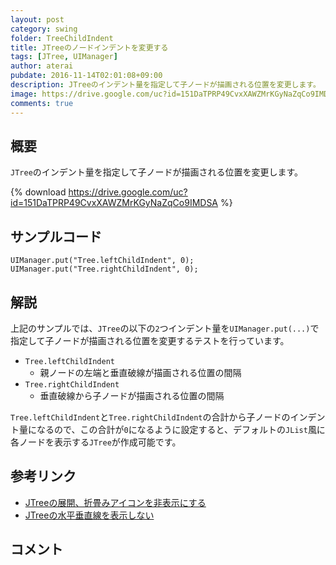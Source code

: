 ```yaml
---
layout: post
category: swing
folder: TreeChildIndent
title: JTreeのノードインデントを変更する
tags: [JTree, UIManager]
author: aterai
pubdate: 2016-11-14T02:01:08+09:00
description: JTreeのインデント量を指定して子ノードが描画される位置を変更します。
image: https://drive.google.com/uc?id=151DaTPRP49CvxXAWZMrKGyNaZqCo9IMDSA
comments: true
---
```

## 概要
`JTree`のインデント量を指定して子ノードが描画される位置を変更します。

{% download https://drive.google.com/uc?id=151DaTPRP49CvxXAWZMrKGyNaZqCo9IMDSA %}

## サンプルコード
<pre class="prettyprint"><code>UIManager.put("Tree.leftChildIndent", 0);
UIManager.put("Tree.rightChildIndent", 0);
</code></pre>

## 解説
上記のサンプルでは、`JTree`の以下の`2`つインデント量を`UIManager.put(...)`で指定して子ノードが描画される位置を変更するテストを行っています。

- `Tree.leftChildIndent`
    - 親ノードの左端と垂直破線が描画される位置の間隔
- `Tree.rightChildIndent`
    - 垂直破線から子ノードが描画される位置の間隔

<!-- dummy comment line for breaking list -->

`Tree.leftChildIndent`と`Tree.rightChildIndent`の合計から子ノードのインデント量になるので、この合計が`0`になるように設定すると、デフォルトの`JList`風に各ノードを表示する`JTree`が作成可能です。

## 参考リンク
- [JTreeの展開、折畳みアイコンを非表示にする](https://ateraimemo.com/Swing/TreeExpandedIcon.html)
- [JTreeの水平垂直線を表示しない](https://ateraimemo.com/Swing/TreePaintLines.html)

<!-- dummy comment line for breaking list -->

## コメント
